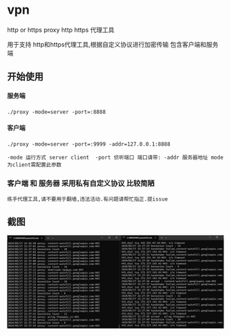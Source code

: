 # vpn
http or https proxy
http https 代理工具 

用于支持 http和https代理工具,根据自定义协议进行加密传输
包含客户端和服务端


## 开始使用
#### 服务端
`
./proxy -mode=server -port=:8888
`

#### 客户端
`
./proxy -mode=server -port=:9999 -addr=127.0.0.1:8888
`


`
-mode 运行方式 server client 
-port 侦听端口 端口请带:
-addr 服务器地址 mode 为client需配置此参数
`

### 客户端 和 服务器 采用私有自定义协议 比较简陋

`
练手代理工具,请不要用于翻墙,违法活动.有问题请帮忙指正.提issue
`

## 截图
![截图](/screenshot.png "截图")

